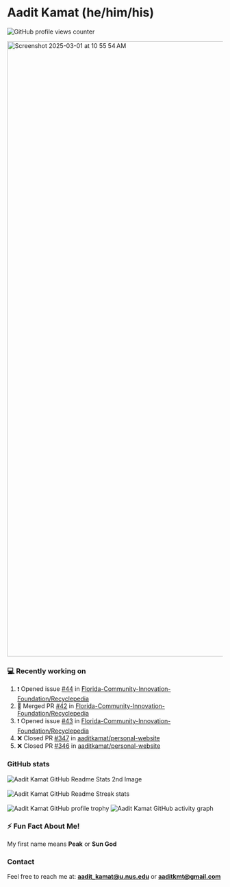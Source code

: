 # Aadit Kamat (he/him/his)
![GitHub profile views counter](https://komarev.com/ghpvc/?username=aaditkamat)

<img width="1436" alt="Screenshot 2025-03-01 at 10 55 54 AM" src="https://github.com/user-attachments/assets/42e818a5-0543-42c9-8379-b9a8b22076d5" />

### 💻 Recently working on
<!--START_SECTION:activity-->
1. ❗ Opened issue [#44](https://github.com/Florida-Community-Innovation-Foundation/Recyclepedia/issues/44) in [Florida-Community-Innovation-Foundation/Recyclepedia](https://github.com/Florida-Community-Innovation-Foundation/Recyclepedia)
2. 🎉 Merged PR [#42](https://github.com/Florida-Community-Innovation-Foundation/Recyclepedia/pull/42) in [Florida-Community-Innovation-Foundation/Recyclepedia](https://github.com/Florida-Community-Innovation-Foundation/Recyclepedia)
3. ❗ Opened issue [#43](https://github.com/Florida-Community-Innovation-Foundation/Recyclepedia/issues/43) in [Florida-Community-Innovation-Foundation/Recyclepedia](https://github.com/Florida-Community-Innovation-Foundation/Recyclepedia)
4. ❌ Closed PR [#347](https://github.com/aaditkamat/personal-website/pull/347) in [aaditkamat/personal-website](https://github.com/aaditkamat/personal-website)
5. ❌ Closed PR [#346](https://github.com/aaditkamat/personal-website/pull/346) in [aaditkamat/personal-website](https://github.com/aaditkamat/personal-website)
<!--END_SECTION:activity-->

### GitHub stats
<div>
  <img align="center" src="https://github-readme-stats.vercel.app/api?username=aaditkamat&show_icons=true&locale=en" alt="Aadit Kamat GitHub Readme Stats 2nd Image" />
  <br><br>
  <img align="center" src="https://github-readme-streak-stats.herokuapp.com/?user=aaditkamat" alt="Aadit Kamat GitHub Readme Streak stats" />
  <br><br>
  <img src="https://github-profile-trophy.vercel.app/?username=aaditkamat&theme=onedark" alt="Aadit Kamat GitHub profile trophy" />
  <img src="https://github-readme-activity-graph.vercel.app/graph?username=aaditkamat" alt="Aadit Kamat GitHub activity graph" />
</div>


### ⚡ Fun Fact About Me!
My first name means **Peak** or **Sun God**

### Contact
Feel free to reach me at: **aadit_kamat@u.nus.edu** or **aaditkmt@gmail.com**


